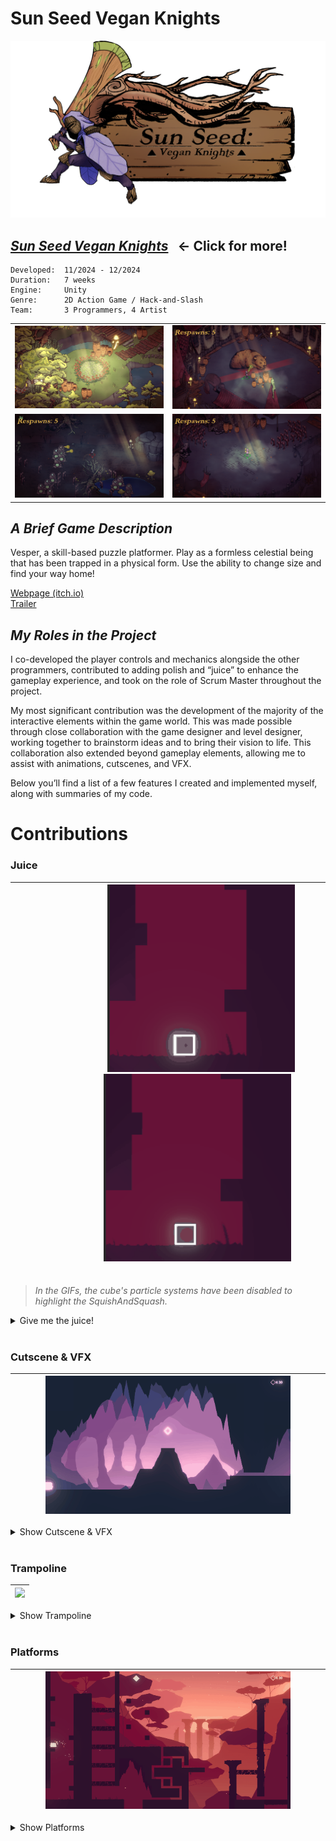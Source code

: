 # __Sun Seed Vegan Knights__

![sunseed_banner](/_Images/ZmxUP5.png)


## [___Sun Seed Vegan Knights___](/Sunseed) &nbsp; ← Click for more!

```
Developed:  11/2024 - 12/2024
Duration:   7 weeks
Engine:     Unity
Genre:      2D Action Game / Hack-and-Slash
Team:       3 Programmers, 4 Artist
```

<table>
  <tr>
    <td width="50%"><img src="/PortfolioBilder/MenuScreenTemp.png" /></td>
    <td width="50%"><img src="/PortfolioBilder/sunseed2.png" /></td>
  </tr>
  <tr>
    <td width="50%"><img src="/PortfolioBilder/sunseed3.png" /></td>
    <td width="50%"><img src="/PortfolioBilder/sunseed1.png" /></td>
  </tr>
</table>

## _A Brief Game Description_
Vesper, a skill-based puzzle platformer. Play as a formless celestial being that has been trapped in a physical form. Use the ability to change size and find your way home!

[Webpage (itch.io)](https://yrgo-game-creator.itch.io/vesper) <br>
[Trailer](https://youtu.be/9p0B5Zs0Df8)

## _My Roles in the Project_

I co-developed the player controls and mechanics alongside the other programmers, contributed to adding polish and “juice” to enhance the gameplay experience, and took on the role of Scrum Master throughout the project.

My most significant contribution was the development of the majority of the interactive elements within the game world. This was made possible through close collaboration with the game designer and level designer, working together to brainstorm ideas and to bring their vision to life. This collaboration also extended beyond gameplay elements, allowing me to assist with animations, cutscenes, and VFX.

Below you’ll find a list of a few features I created and implemented myself, along with summaries of my code.

# Contributions 

### Juice
	
|&nbsp;&nbsp;&nbsp;&nbsp;&nbsp;&nbsp;&nbsp;&nbsp;&nbsp;&nbsp;&nbsp;&nbsp;&nbsp;&nbsp;&nbsp;&nbsp;&nbsp;&nbsp;&nbsp;&nbsp;&nbsp;&nbsp;&nbsp;&nbsp;&nbsp;&nbsp;&nbsp; <img src="/_GIFs/VesperSquishSquash.gif" alt="juice1" width="300" height="auto"> &nbsp;&nbsp;&nbsp;&nbsp;&nbsp;&nbsp;&nbsp;&nbsp;&nbsp;&nbsp;&nbsp;&nbsp;&nbsp;&nbsp;&nbsp;&nbsp;&nbsp;&nbsp;&nbsp;&nbsp;&nbsp;&nbsp;&nbsp;&nbsp; <img src="/_GIFs/VesperSquishSquash1.gif" alt="juice1" width="300" height="auto"> &nbsp;&nbsp;&nbsp;&nbsp;&nbsp;&nbsp;&nbsp;&nbsp;&nbsp;&nbsp;&nbsp;&nbsp;&nbsp;&nbsp;&nbsp;&nbsp;&nbsp;&nbsp;&nbsp;&nbsp;&nbsp;&nbsp;&nbsp;&nbsp;&nbsp;&nbsp;&nbsp; <br> |
|:---:|


> *In the GIFs, the cube's particle systems have been disabled to highlight the SquishAndSquash.*

<details>
  <summary>Give me the juice!</summary>

#### The Idea
The concept was to make the cube's shape respond dynamically to its environment and movement.

#### The Logic
The squish-squash mechanic works by temporarily scaling the object in a squashing (wider, shorter) or stretching (narrower, taller) manner using Lerp, and then smoothly reverting it back to its original size.
The mechanic relies on a raycast system along with calculations of delta positions, as well as the `Jump()` and `LandingActions()` methods, to determine when to activate the effect.

<br>

*Click the dropdown arrows below to see the `code`!* <br>

<details>
<summary>Show SquishAndSquash.cs</summary>

 ```cs
public class SquishAndSquash : MonoBehaviour
{
    public float squashAmount = 0.2f;
    public float stretchAmount = 0.2f;

    public float squishSquashDuration = 0.2f;
    public float revertScaleDuration = 0.1f;

    private Vector3 originalScale;

    public bool squishAndSquashEnabled;

    void Start()
    {
        squishAndSquashEnabled = true;
        originalScale = transform.localScale;
    }

    public void JumpSquash()
    {
        if (!squishAndSquashEnabled) return;
        StartCoroutine(SquishSquashOverTime(originalScale.x - stretchAmount, originalScale.y + stretchAmount));
    }

    public void LandSquish()
    {
        if (!squishAndSquashEnabled) return;
        StartCoroutine(SquishSquashOverTime(originalScale.x + squashAmount, originalScale.y - squashAmount));
    }

    public void ToggleEnabled(bool boolean)
    {
        squishAndSquashEnabled = boolean;
    }

    IEnumerator SquishSquashOverTime(float targetX, float targetY)
    {
        Vector3 originalSize = transform.localScale;
        Vector3 targetSize = new Vector3(targetX, targetY, originalSize.z);

        float currentTime = 0.0f;

        while (currentTime <= squishSquashDuration)
        {
            transform.localScale = Vector3.Lerp(originalSize, targetSize, currentTime / squishSquashDuration);
            currentTime += Time.deltaTime;
            yield return null;
        }

        transform.localScale = targetSize;

        // Revert back to original size
        StartCoroutine(RevertOverTime(targetSize.x, targetSize.y, originalScale.x, originalScale.y));
    }

    IEnumerator RevertOverTime(float startX, float startY, float targetX, float targetY)
    {
        Vector3 startSize = new Vector3(startX, startY, transform.localScale.z);
        Vector3 targetSize = new Vector3(targetX, targetY, transform.localScale.z);

        float currentTime = 0.0f;

        while (currentTime <= revertScaleDuration)
        {
            transform.localScale = Vector3.Lerp(startSize, targetSize, currentTime / revertScaleDuration);
            currentTime += Time.deltaTime;
            yield return null;
        }

        transform.localScale = targetSize;
    }
}

```
</details>
<details>
  <summary>Show PlayerController.cs</summary>
  
```cs

public class PlayerController : MonoBehaviour, IReset
{

# ...

    // Irrelevant code in the following method is omitted for brevity
    void Jump()
    {
        // Disable WallSquash
        if (WallSquashEnabler != null)
        {
            StopCoroutine(WallSquashEnabler);
        }

        squishAndSquash.JumpSquash();
    }

# ...

    void WallCollisionSquash()
    {
        if (!canMove || !wallCollisionSquash) return;

        if (Math.Abs(transform.position.x - prevPos.x) > deltaPosThreshold &&
            (!rayCastHandler.rightSide || !rayCastHandler.leftSide))
        {
            if ((prevRaycastLeft && !rayCastHandler.leftSide && rb.velocity.x < 0) ||
                (prevRaycastRight && !rayCastHandler.rightSide && rb.velocity.x > 0))
            {
                squishAndSquash.JumpSquash();
            }
        }

        prevRaycastRight = rayCastHandler.rightSide;
        prevRaycastLeft = rayCastHandler.leftSide;
        prevPos = transform.position;
    }

# ...

    // Irrelevant code in the following method is omitted for brevity
    private void LandingActions()
    {
        squishAndSquash.LandSquish();
    }

# ...

}
```

</details>

</details>

<br>

### Cutscene & VFX

|<img src="/_GIFs/VesperCutscene.gif?version=2" width="80%" />|
|---|

<details>
<summary>Show Cutscene & VFX</summary>

#### The Idea
The concept was to transition into a cinematic when the player encountered and picked up a power-up.

#### Cinematic logic
When the player picks up the power-up, control over movement is temporarily disabled, and the player character moves to a designated cutscene position. A list of GameObjects, including the player and vignettes, is triggered to play their respective animations. After a delay, the animations stop, and player control is restored.

#### Outline VFX Logic
The OutlineFxTrigger class spawns one or more outline GameObjects at a specified interval, while the OutlineFx class handles the growth and fading of each outline effect.
> *The VFX referenced here is only the outline effect that expands, the rest of the VFX are particles systems activated on trigger.*

<br>

*Click the dropdown arrows below to see the `code`!* <br>

<details>
<summary>Show PowerUp.cs</summary>
  
```cs
public class PowerUp : MonoBehaviour
{
    [Header("Power-Up")]
    public bool enableLargeSize;
    public bool enableSmallSize;

    [Header("Sprite Effects")]
    public bool spriteFade = true;
    public bool outlineFx = true;

    [Header("Movement")]
    public bool stopPlayerMovement = true;
    public bool movePlayerToPosition = true;
    public Transform targetPosition;
    public float moveDuration;

    [Header("Animation")]
    public bool playPlayerAnimation = true;
    public bool playObjectsAnimation = true;
    public float animationDuration;
    public List<GameObject> animationObjects;
    
    [Header("Puls")]
    [Range(0, 2)] public float sizeMulti = 1.02f;
    private Vector3 origiScale;
    private float pulsDuration = 1f;
    private float pulsingTimer = 0f;
    public float beatingDuration = 1f;

    // Private variables
    private bool cutscenePlayed = false;
    private bool isSizeChange = false;
    
    // References
    private FadeSprite fadeSprite;
    private OutlineFxTrigger outlineFxTrigger;
    private Rigidbody2D rb2d;

    void Start()
    {
        origiScale = transform.localScale;
        fadeSprite = GetComponent<FadeSprite>();
        outlineFxTrigger = GetComponent<OutlineFxTrigger>();
        rb2d = PlayerController.player.GetComponent<Rigidbody2D>();
    }

    void Update()
    {
        pulsingTimer += Time.deltaTime;

        if (pulsingTimer >= pulsDuration && !isSizeChange)
        {
            isSizeChange = true;
            Pulsing();
            pulsingTimer = 0f;
        }
    }

    private void OnTriggerEnter2D(Collider2D collision)
    {
        if (collision.CompareTag("Player") && !cutscenePlayed)
        {
            if (gameObject.CompareTag("GetSmaller"))
            {
                AudioManager.Instance.GameplaySFX(AudioManager.Instance.powerUpSmallSound, AudioManager.Instance.powerUpSmallVolume);
            }
            else if (gameObject.CompareTag("GetLarger"))
            {
                AudioManager.Instance.GameplaySFX(AudioManager.Instance.powerUpLargeSound, AudioManager.Instance.powerUpLargeVolume);
            }

            SpriteFade();
            OutlineFx();
            StopPlayerMovement();
            MovePlayerToCutscenePosition();
            PlayObjectsAnimations(true);
            PlayPlayerAnimation(true);

            cutscenePlayed = true;

            StartCoroutine(UnstopMovementAndStopAnimations());
        }
    }

    void SpriteFade()
    {
        if (!spriteFade) return;
        fadeSprite.FadeOut();
    }

    void OutlineFx()
    {
        if (!outlineFx) return;
        outlineFxTrigger.PlayFx();
    }

    void StopPlayerMovement()
    {
        if (!stopPlayerMovement) return;

        rb2d.velocity = Vector2.zero;
        PlayerController.instance.canMove = false;
        PlayerController.instance.bigEnabled = false;
        PlayerController.instance.smallEnabled = false;
    }

    IEnumerator UnstopMovementAndStopAnimations()
    {
        yield return new WaitForSeconds(animationDuration);
        PlayerController.instance.canMove = true;
        PlayObjectsAnimations(false);
        PlayPlayerAnimation(false);

        EnableSize();
    }

    public void Pulsing()
    {
        var newScale = origiScale * sizeMulti;
        Sequence sizeSeq = DOTween.Sequence();
        sizeSeq.Append(transform.DOScale(newScale, beatingDuration / 2).SetEase(Ease.InSine))
               .Append(transform.DOScale(origiScale, beatingDuration / 2).SetEase(Ease.InSine))
               .OnComplete(() => isSizeChange = false);
    }

    private void EnableSize()
    {
        PlayerController.instance.bigEnabled = enableLargeSize;
        PlayerController.instance.smallEnabled = enableSmallSize;
    }

    void MovePlayerToCutscenePosition()
    {
        if (!movePlayerToPosition) return;

        rb2d.transform.DOMove(targetPosition.position, moveDuration);
    }

    void PlayObjectsAnimations(bool boolean)
    {
        if (!playObjectsAnimation) return;

        // Enable animationObjects and their Animator
        foreach (GameObject animationObject in animationObjects)
        {
            animationObject.SetActive(boolean);
            Animator animator = animationObject.GetComponent<Animator>();

            if (animator != null)
            {
                animator.enabled = boolean;
            }
        }
    }

    void PlayPlayerAnimation(bool boolean)
    {
        if (!playPlayerAnimation) return;

        // Enable Player Animator
        Animator playerAnimator = PlayerController.player.GetComponent<Animator>();
        playerAnimator.enabled = boolean;
    }
}

```
</details>

<details>
<summary>Show OutlineFxTrigger.cs</summary>
  
```cs
public class OutlineFxTrigger : MonoBehaviour
{
    public float outlineSpawnDelay = 0.3f;
    public int numberOfOutlines = 1;
    public GameObject outline;

    public void PlayFx()
    {
        StartCoroutine(TriggerOutlineFx());
    }
    IEnumerator TriggerOutlineFx()
    {
        for (int i = 0; i < numberOfOutlines; i++)
        {
            Instantiate(outline, transform.position, Quaternion.identity);
            yield return new WaitForSeconds(outlineSpawnDelay);
        }
    }
}
```
</details>


<details>
<summary>Show OutlineFx.cs</summary>
  
```cs
using System.Collections;
using System.Collections.Generic;
using UnityEngine;
using DG.Tweening;

public class OutlineFx : MonoBehaviour
{
    public float growDuration;
    public float targetScale;
    public float fadeDelay;
    public Ease ease;
    bool playing;

    private void Start()
    {
        TriggerEffect();
    }
    
    private void Update()
    {
        if (!playing)
        {
            TriggerEffect();
        }
    }

    void TriggerEffect()
    {
        playing = true;
        transform.DOScale(targetScale, growDuration).SetEase(ease);
        StartCoroutine(TriggerFade());
    }

    IEnumerator TriggerFade()
    {
        yield return new WaitForSeconds(fadeDelay);
        GetComponent<FadeSprite>().FadeOut();
    }
}

```
</details>

</details>

<br>

### Trampoline

|<img src="/_GIFs/VesperTrampoline.gif" width="80%" />|
|---|
<details>
<summary>Show Trampoline</summary>

#### The Idea
The aim was to create a trampoline that provided a satisfying bounce that reacted to the player's size. We wanted to encourage the player to use the size-switch mechanic strategically to achieve the best possible bounce.

#### The Logic 
The trampoline applies a bounce force to the player on collision, with the force size determined by the player's gravity scale or Y-axis velocity. 
Seeing as the player's gravity scale changes with their size, using the gravity scale as a parameter for the bounce force worked pretty well.

Player movement is temporarily disabled to ensure a smoother bounce in the correct direction, and to prevent unwanted physics issues like double jumps or other glitches.

<br>

*Click the dropdown arrows below to see the `code`!* <br>

<details>
<summary>Show Trampoline.cs</summary>
  
```cs
public class Trampoline : MonoBehaviour
{
    [Header("Push mode")]
    public bool usingGravityMultiplier;
    public bool usingYVelocityMultiplier;

    [Header("Values")]
    public float gravityScaleMultiplier = 5;
    public float yVelocityMultiplier = 0.1f;
    public float maxBounceForce = 30;
    public float bounceDelay = 0.1f;
    
    [HideInInspector]
    public float bounceForce;

    PlayerController player;

    private void OnCollisionEnter2D(Collision2D other)
    {
        if (other.gameObject.CompareTag("Player"))
        {
            AudioManager.Instance.GameplaySFX(AudioManager.Instance.trampolineJump, AudioManager.Instance.trampolineJumpVolume);
            player = other.gameObject.GetComponentInParent<PlayerController>();
            var rb2d = player.GetComponent<Rigidbody2D>();

            if (usingGravityMultiplier)
            {
                bounceForce += rb2d.gravityScale * gravityScaleMultiplier;
            }

            if (usingYVelocityMultiplier)
            {
                bounceForce += player.GetAbsoluteYVelocity() * yVelocityMultiplier;
            }

            if (bounceForce > maxBounceForce)
            {
                bounceForce = maxBounceForce;
            }

            if (rb2d != null)
            {
                player.isBouncing = true;
                Vector2 bounceDirection = transform.up * bounceForce;
                rb2d.AddForce(bounceDirection, ForceMode2D.Impulse);

                StartCoroutine(EnableMovement());
            }

            bounceForce = 0;
        }
    }

    IEnumerator EnableMovement()
    {
        yield return new WaitForSeconds(bounceDelay);
        player.isBouncing = false;
    }
}

```
</details>

<details>
  <summary>Show PlayerController.cs</summary>
  
```cs
  public class PlayerController : MonoBehaviour, IReset
  {
	#...
		
	private float currentMagnitude;
	private float prevMagnitude;
	
	private List<float> yVelocities = new();
	private int numberOfVelocitiesToRecord = 10;
	
	#...
	
	// Irrelevant code in the following method is omitted for brevity
	void FixedUpdate()
	{
		RecordYVelocity();
		RecordMagnitude();
	}
    
	#...
	
	private void RecordMagnitude()
	{
		prevMagnitude = currentMagnitude;
		currentMagnitude = rb.velocity.magnitude;
	}
	
	internal float GetMagnitude()
	{
		if (prevMagnitude != 0) return prevMagnitude;
		else return currentMagnitude;
	}
	
	
	internal float GetAbsoluteYVelocity()
	{
		for (int i = yVelocities.Count - 1; i >= 0; i--)
		{
		    if (yVelocities[i] > 0.0001f)
		    {
			return yVelocities[i];
		    }
		}
	
		return 0f;
	}
	
	void RecordYVelocity()
	{
		yVelocities.Add(Mathf.Abs(rb.velocity.y));
	
		if (yVelocities.Count > numberOfVelocitiesToRecord)
		{
	    		yVelocities.RemoveAt(0);
		}
	}
	
	#...
}
```
  
</details>

</details>

<br>

### Platforms

|<img src="/_GIFs/VesperPlatformsShort.gif" width="80%" />|
|---|

<details>
<summary>Show Platforms</summary>

#### Platform Showcase
Below, you'll find dropdowns containing GIFs of different platforms along with their associated code.

<br>

Click the dropdown arrows below to see the platforms! <br>

<details>
  <summary>Show Moving</summary>

|<img src="/_GIFs/VesperPlatformMoving.gif" width="80%" />|
|---|

<br>

*Click the dropdown arrow below to see `code`!* <br>

 <details>
  <summary>Show Moving.cs</summary>
    
```cs
public class Moving : MonoBehaviour, IReset
{
    [Header("Movement Settings")]
    public float waitDuration;
    public float speed = 1f;
    public float percentageDistance;
    [Range(0,1)] public float startPercentageDistance;

    [Header("Coordinates")]
    public List<Transform> coordinates;
    Transform start;
    Transform end;
    int currentIndex;

    Coroutine waitCoroutine;
    bool move = true;

    void Start()
    {
        RegisterSelfToResettableManager();
        InitialValues();
    }

    void FixedUpdate()
    {
        if (move)
        {
            percentageDistance += Time.deltaTime * speed;
            transform.position = Vector3.Lerp(start.position, end.position, percentageDistance);
        }

        if (percentageDistance >= 1)
        {
            waitCoroutine = StartCoroutine(Wait());
            NextCycle();
        }
    }

    void NextCycle()
    {
        percentageDistance = 0;
        start = end;
        currentIndex++;

        if (currentIndex >= coordinates.Count)
        {
            currentIndex = 0;
        }

        end = coordinates[currentIndex];
    }

    IEnumerator Wait()
    {
        move = false;
        yield return new WaitForSeconds(waitDuration);
        move = true;
    }

    private void OnTriggerEnter2D(Collider2D other)
    {
        if (other.gameObject.CompareTag("Player"))
        {
            var playerHandler = PlayerController.player.transform.parent.GetComponent<PlayerHandler>();
            PlayerController.instance.rb.velocity += Vector2.up * speed;
            if (playerHandler != null)
            {
                playerHandler.SetParent(transform);
            }
        }
    }

    private void OnTriggerExit2D(Collider2D other)
    {
        if (other.gameObject.CompareTag("Player"))
        {
            var playerHandler = PlayerController.player.transform.parent.GetComponent<PlayerHandler>();
            if (playerHandler != null)
            {
                playerHandler.SetParent(null);
            }
        }
    }

    public void Reset()
    {
        InitialValues();
    }

    public void RegisterSelfToResettableManager()
    {
        ResettableManager.Instance?.RegisterObject(this);
    }

    private void InitialValues()
    {
        start = coordinates[0];
        end = coordinates[1];
        currentIndex = 1;
        percentageDistance = startPercentageDistance;
        move = true;

        if (waitCoroutine != null)
        {
            StopCoroutine(waitCoroutine);
        }
    }
}
```
  </details>

---

<br>

</details>

<details>
<summary>Show Disappearing</summary>
	
|<img src="/_GIFs/VesperPlatformDisappearing.gif" width="80%" />|
|---|

<br>

*Click the dropdown arrow below to see `code`!* <br>

<details>
<summary>Show Disappearing.cs</summary>
	
```cs
public class Disappearing : MonoBehaviour, IReset
{
    public float sustainTime = 1f;
    public float cooldown = 0.5f;
    public float reapperingParticleDuration = 1f;
    public Color32 onTriggerColor;
    private Color32 defaultColor;
    
    bool platformActive = true;
    bool previousActive =  true;
    bool playerOverlapping;
    bool ongoingCoroutine;
    Coroutine myCoroutine;

    public GameObject platform;
    SpriteRenderer platformSpriteRenderer;

    public UnityEvent disappear;
    public UnityEvent reappear;
    public UnityEvent fadeIn;
    public UnityEvent fadeOut;

    private void Awake()
    {
        platformSpriteRenderer = platform.GetComponent<SpriteRenderer>();
        defaultColor = platformSpriteRenderer.color;   
    }

    private void Start()
    {
        RegisterSelfToResettableManager();
    }

    private void Update()
    {
        if (!platformActive)
        {
            platform.SetActive(false);
        }
        else if (!playerOverlapping)
        {
            platform.SetActive(true);

            if (previousActive == false)
            {
                fadeIn.Invoke();
            }
        }

        previousActive = platformActive;
    }

    public void Disappear()
    {
        if (!ongoingCoroutine)
        {
            myCoroutine = StartCoroutine(DisappearAndComeBack());
        }
    }
    IEnumerator DisappearAndComeBack()
    {
        ongoingCoroutine = true;
  
        platformSpriteRenderer.color = onTriggerColor;


        yield return new WaitForSeconds(sustainTime);
        platformActive = false;
        disappear.Invoke();
        AudioManager.Instance.GameplaySFX(AudioManager.Instance.disappearingPlatformSound, AudioManager.Instance.disappearingPlatformVolume);
        yield return new WaitForSeconds(cooldown);
        reappear.Invoke();
        yield return new WaitForSeconds(reapperingParticleDuration);
        platformActive = true;

        AudioManager.Instance.GameplaySFX(AudioManager.Instance.appearingPlatformSound, AudioManager.Instance.appearingPlatformVolume);
        platformSpriteRenderer.color = defaultColor;

        ongoingCoroutine = false;
    }

    public void SetPlayerOverlapping(bool boolean)
    {
        playerOverlapping = boolean;
    }

    public void Reset()
    {
        if (ongoingCoroutine)
        {
            StopCoroutine(myCoroutine);
            ongoingCoroutine = false;
        }
        platformActive = true;
        previousActive = true;
        platformSpriteRenderer.color = defaultColor;
    }

    public void RegisterSelfToResettableManager()
    {
        ResettableManager.Instance?.RegisterObject(this);
    }
}
```


</details>

---

<br>

</details>


<details>
<summary>Show Destructible</summary>
	
|<img src="/_GIFs/VesperPlatformDestructible.gif" width="80%" />|
|---|

<br>

*Click the dropdown arrow below to see `code`!* <br>

<details>
    <summary>Show Destructible.cs</summary>
  
```cs
public class Destructible : MonoBehaviour, IReset
{
    [Header("Terrain Objects")]
    public List<GameObject> terrainObjects;

    [Header("Particle Effects")]
    public ParticleSystem destructionParticles;

    private ScreenShakeHandler screenShakeHandler;
    private bool ongoingCoroutine;

    [Header("Respawn Settings")]
    public bool respawnEnabled = false;
    public float respawnDelay = 5f;

    private void Start()
    {
        RegisterSelfToResettableManager();
    }

    public void TriggerDestroy()
    {
        if (ongoingCoroutine) return;

        screenShakeHandler = Camera.main.GetComponent<ScreenShakeHandler>();
        AudioManager.Instance.GameplaySFX(AudioManager.Instance.destructiblePlatfrom, AudioManager.Instance.destructiblePlatfromVolume);
        
        destructionParticles.Play();
        screenShakeHandler.DestructionShake();
        StartCoroutine(DestroyCoroutine());
    }

    private IEnumerator DestroyCoroutine()
    {
        ongoingCoroutine = true;

        // Disable all terrain objects
        foreach (GameObject obj in terrainObjects)
        {
            obj.SetActive(false);
        }

        // Handle respawn if enabled
        if (respawnEnabled)
        {
            yield return new WaitForSeconds(respawnDelay);
            foreach (GameObject obj in terrainObjects)
            {
                obj.SetActive(true);
            }
        }

        ongoingCoroutine = false;
    }

    public void Reset()
    {
        // Ensure all terrain objects are active on reset
        foreach (GameObject obj in terrainObjects)
        {
            obj.SetActive(true);
        }
    }

    private void RegisterSelfToResettableManager()
    {
        ResettableManager.Instance.RegisterObject(this);
    }
}

```
  </details>

---

<br>

</details>


<details>
  <summary>Show Rising</summary>

|<img src="/_GIFs/VesperPlatformRising.gif" width="80%" />|
|---|

<br>

*Click the dropdown arrows below to see `code`!* <br>

  <details>
  <summary>Show RisingMovement.cs</summary>
    
  ```cs
using System.Collections;
using System.Collections.Generic;
using UnityEngine;

public class RisingMovement : MonoBehaviour, IReset
{
    private enum States { DOWN, UP };

    [Header("Values")]
    public float targetHeight; // Target height for rising
    public float TimerToTarget = 4; // Time to reach target height
    public float durationOnTarget = 2; // Time to stay at target height

    [HideInInspector]
    public ParticleSystem rocks;

    private Vector3 initialPosition;
    private States currentState;
    private float timer;
    private float riseSpeed;

    void Start()
    {
        rocks = GetComponentInChildren<ParticleSystem>();
        initialPosition = transform.position;
        currentState = States.DOWN;
        RegisterSelfToResettableManager();

        // Calculate the speed at which the object will rise
        riseSpeed = (targetHeight - initialPosition.y) / TimerToTarget;
    }

    void Update()
    {
        Movement();
    }

    private void Movement()
    {
        timer -= Time.deltaTime;

        switch (currentState)
        {
            case States.DOWN:
                if (timer <= 0 && transform.position.y > initialPosition.y)
                {
                    MoveDown();
                }
                break;

            case States.UP:
                if (transform.position.y < targetHeight)
                {
                    MoveUp();
                }
                break;
        }
    }

    private void MoveDown()
    {
        float step = riseSpeed * Time.deltaTime;
        transform.Translate(Vector3.down * step);
    }

    private void MoveUp()
    {
        float step = riseSpeed * Time.deltaTime;
        transform.Translate(Vector3.up * step);
    }

    public void Rise()
    {
        currentState = States.UP;
    }

    public void Descend()
    {
        if (currentState == States.DOWN) return;

        currentState = States.DOWN;
        timer = durationOnTarget;
    }

    public void ResetTimer()
    {
        timer = 0;
    }

    public void Reset()
    {
        timer = 0;
        transform.position = initialPosition;
        currentState = States.DOWN;
    }

    public void RegisterSelfToResettableManager()
    {
        ResettableManager.Instance?.RegisterObject(this);
    }
}
  ```
  </details>
  
  <details>
  <summary>Show RisingButton.cs</summary>
    
  ```cs
  public class RisingButton : MonoBehaviour, IReset
{
    // Takes in the moving platforms
    public List<RisingMovement> platforms;
   
    // Animator anim;
    public float pressedDistance;
    public float timer;
    private bool playerIsLarge;
    private bool onMe;
    private bool prevSize;
    public Transform box;
    private Vector3 stopPos;

    private void Start()
    {
        stopPos = Vector3.zero;
        RegisterSelfToResettableManager();
    }
    
    public void Update()
    {
        timer += Time.deltaTime;
        if(onMe)
        {
            if (playerIsLarge)
            {
                box.localPosition = Vector3.Lerp(Vector3.zero, Vector3.down * pressedDistance, timer);
            }
            else
            {
                box.localPosition = Vector3.Lerp(box.localPosition, Vector3.zero, Time.deltaTime * 4);
            }
        }
      
        else
        {
            box.localPosition = Vector3.Lerp(box.localPosition, Vector3.zero, Time.deltaTime * 4);
        }

        playerIsLarge = PlayerController.instance.currentSize == Sizes.BIG;
        
        if(prevSize != playerIsLarge)
        {
            if(playerIsLarge == false)
            {
                stopPos = box.transform.localPosition;
            }
            timer = 0;
        }
        prevSize = playerIsLarge;
    }
    private void OnTriggerEnter2D(Collider2D other)
    {
        if (other.gameObject.CompareTag("Player"))
        {
            if (onMe == false)
            {
                timer = 0;
                onMe = true;
            }

            foreach (var platform in platforms)
            {
                if (playerIsLarge)
                {
                    platform.Rise();
                }
                else
                {
                    platform.Descend();

                }
            }
        }
    }

    private void OnTriggerStay2D(Collider2D other)
    {
        if (other.CompareTag("Player"))
        {
            foreach (var platform in platforms)
            {
                if (playerIsLarge)
                {
                    platform.Rise();
                }
                else
                {
                    platform.Descend();
                }
            }
        }
    }

    private void OnTriggerExit2D(Collider2D other)
    {
        if (other.gameObject.CompareTag("Player"))
        {
            if (onMe == true)
            {
                onMe = false;
                timer = 0;
                stopPos = box.transform.localPosition;
            }
            foreach (var platform in platforms)
                platform.Descend();
        }
    }

    public void DescendPlatformsPromptly()
    {
        foreach (var platform in platforms)
        {
            platform.Descend();
            platform.ResetTimer();
        }
    }

    public void Reset()
    {
        stopPos = Vector3.zero;
        box.transform.localPosition = Vector3.zero;
    }

    public void RegisterSelfToResettableManager()
    {
        ResettableManager.Instance?.RegisterObject(this);
    }
}
  ```
  </details>
</details>

<br>

#### IReset
All platforms and relevant classes implement the `IReset` interface, enabling the resetting of objects upon player death without reloading the level. Each class that inherits from this interface includes a method to register itself with the `ResettableManager`. When a reset is required, the `ResettableManager` iterates through its list and invokes the reset function for each object.

<details>
<summary>Show IReset.cs</summary>
  
```cs
using UnityEngine;

public interface IReset
{
    void Reset();

    void RegisterSelfToResettableManager();
}
```
</details>

</details>

<br>




